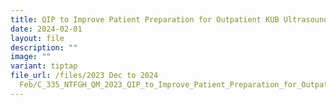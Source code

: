 ```yaml
---
title: QIP to Improve Patient Preparation for Outpatient KUB Ultrasound Scans
date: 2024-02-01
layout: file
description: ""
image: ""
variant: tiptap
file_url: /files/2023 Dec to 2024
  Feb/C_335_NTFGH_QM_2023_QIP_to_Improve_Patient_Preparation_for_Outpatient_Kub_Ultrasound_Scans.pdf
---
```

